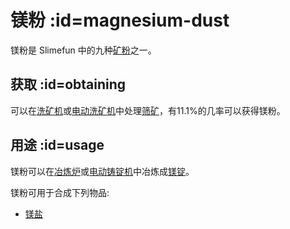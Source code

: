 # 镁粉 :id=magnesium-dust

镁粉是 Slimefun 中的九种[矿粉](/Dusts)之一。

## 获取 :id=obtaining

可以在[洗矿机](/Ore-Washer)或[电动洗矿机](/Electric-Dust-Washer)中处理[筛矿](/Sifted-Ore)，有11.1%的几率可以获得镁粉。

## 用途 :id=usage

镁粉可以在[冶炼炉](/Smeltery)或[电动铸锭机](/Electric-Ingot-Factory)中冶炼成[镁锭](/Magnesium-Ingot)。

镁粉可用于合成下列物品:

* [镁盐](/Magnesium-Salt)
